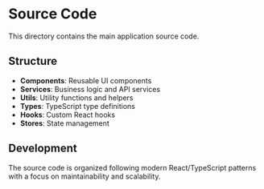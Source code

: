 # Source Code

This directory contains the main application source code.

## Structure

- **Components**: Reusable UI components
- **Services**: Business logic and API services  
- **Utils**: Utility functions and helpers
- **Types**: TypeScript type definitions
- **Hooks**: Custom React hooks
- **Stores**: State management

## Development

The source code is organized following modern React/TypeScript patterns with a focus on maintainability and scalability.
